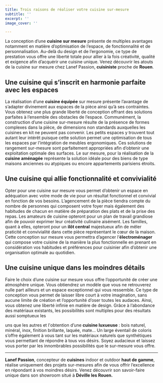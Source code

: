 ```yaml
---
title: Trois raisons de réaliser votre cuisine sur-mesure
subtitle: ''
excerpt: ''
image_cover: ''

---
```

La conception d’une **cuisine sur mesure** présente de multiples avantages notamment en matière d’optimisation de l’espace, de fonctionnalité et de personnalisation. Au-delà du design et de l’ergonomie, ce type de prestation vous offre une liberté totale pour allier à la fois créativité, qualité et exigence afin d’acquérir une cuisine unique. Venez découvrir les atouts de la cuisine sur mesure chez Lanef Passion, **cuisiniste** proche de **Rouen**.

## **Une cuisine qui s’inscrit en harmonie parfaite avec les espaces**

La réalisation d’une **cuisine équipée** sur mesure présente l’avantage de s’adapter divinement aux espaces de la pièce ainsi qu’à ses contraintes. Vous obtenez une plus grande liberté de conception offrant des solutions parfaites à l’ensemble des obstacles de l’espace. Communément, la construction d’une cuisine sur-mesure résulte de la présence de formes complexes dans la pièce, de dimensions non standards auxquelles les cuisines en kit ne peuvent pas convenir. Les petits espaces y trouvent tout autant leur intérêt puisque cette solution permet une optimisation de tous les espaces par l’intégration de meubles ergonomiques. Ces solutions de rangement sur-mesure sont parfaitement appropriées afin d’obtenir une exploitation optimale des surfaces. Le sur mesure, pour la réalisation de la **cuisine aménagée** représente la solution idéale pour des biens de type maisons anciennes ou atypiques ou encore appartements parisiens étroits.

## **Une cuisine qui allie fonctionnalité et convivialité**

Opter pour une cuisine sur mesure vous permet d’obtenir un espace en adéquation avec votre mode de vie pour un résultat fonctionnel et convivial en fonction de vos besoins. L’agencement de la pièce tiendra compte du nombre de personnes qui composent votre foyer mais également des habitudes de chacun en matière de préparation des plats et de la prise des repas. Les amateurs de cuisine opteront pour un plan de travail grandiose afin de pouvoir exprimer leur créativité culinaire aisément. Les familles, quant à elles, opteront pour un **ilôt central** majestueux afin de mêler praticité et convivialité dans cette pièce représentant le cœur de la maison. Cette conception sur mesure vous permettra d’agencer l’**électroménager** qui compose votre cuisine de la manière la plus fonctionnelle en prenant en considération vos habitudes et préférences pour cuisinier afin d’obtenir une organisation optimale au quotidien.

## **Une cuisine unique dans les moindres détails**

Faire le choix d’une cuisine sur mesure vous offre l’opportunité de créer une atmosphère unique. Vous obtiendrez un modèle que vous ne retrouverez nulle part ailleurs et un espace exceptionnel qui vous ressemble. Ce type de conception vous permet de laisser libre court à votre imagination, sans aucune limite de création et l’opportunité d’oser toutes les audaces. Ainsi, vous obtenez une liberté infinie en matière de design. Grâce à l’abondance des matériaux existants, les possibilités sont multiples pour des résultats aussi somptueux les

uns que les autres et l'obtention d’une **cuisine luxueuse** : bois naturel, minéral, inox, finition brillante, laquée, mate... Un large éventail de coloris s’offre également à vous tant sur les matériaux naturels que synthétiques vous permettant de répondre à tous vos désirs. Soyez audacieux et laissez vous porter par les innombrables possibilités que le sur-mesure vous offre.

***

**Lanef Passion**, concepteur de **cuisines** indoor et outdoor **haut de gamme**, réalise uniquement des projets sur-mesures afin de vous offrir l’excellence en répondant à vos moindres désirs. Venez découvrir son savoir-faire unique dans son showroom situé à **Déville les Rouen.**